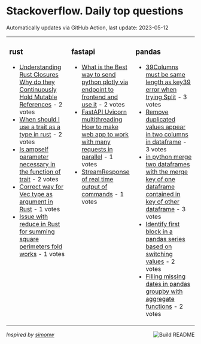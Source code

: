 # Stackoverflow. Daily top questions 

Automatically updates via GitHub Action, last update: <!-- date starts -->2023-05-12<!-- date ends -->


<table><tr><td valign="top" width="33%">

### rust
<!-- rust starts -->
* [Understanding Rust Closures Why do they Continuously Hold Mutable References](https://stackoverflow.com/questions/76224237/understanding-rust-closures-why-do-they-continuously-hold-mutable-references) - 2 votes
* [When should I use a trait as a type in rust](https://stackoverflow.com/questions/76231551/when-should-i-use-a-trait-as-a-type-in-rust) - 2 votes
* [Is ampself parameter necessary in the function of trait](https://stackoverflow.com/questions/76223917/is-self-parameter-necessary-in-the-function-of-trait) - 2 votes
* [Correct way for Vec type as argument in Rust](https://stackoverflow.com/questions/76238596/correct-way-for-vec-type-as-argument-in-rust) - 1 votes
* [Issue with reduce in Rust for summing square perimeters fold works](https://stackoverflow.com/questions/76239406/issue-with-reduce-in-rust-for-summing-square-perimeters-fold-works) - 1 votes
<!-- rust ends -->
</td><td valign="top" width="34%">


### fastapi
<!-- fastapi starts -->
* [What is the Best way to send python plotly via endpoint to frontend and use it](https://stackoverflow.com/questions/76229235/what-is-the-best-way-to-send-python-plotly-via-endpoint-to-frontend-and-use-it) - 2 votes
* [FastAPI  Uvicorn  multithreading How to make web app to work with many requests in parallel](https://stackoverflow.com/questions/76226696/fastapi-uvicorn-multithreading-how-to-make-web-app-to-work-with-many-reques) - 1 votes
* [StreamResponse of real time output of commands](https://stackoverflow.com/questions/76233847/streamresponse-of-real-time-output-of-commands) - 1 votes
<!-- fastapi ends -->
</td><td valign="top" width="34%">


### pandas
<!-- pandas starts -->
* [39Columns must be same length as key39 error when trying Split](https://stackoverflow.com/questions/76226066/columns-must-be-same-length-as-key-error-when-trying-split) - 3 votes
* [Remove duplicated values appear in two columns in dataframe](https://stackoverflow.com/questions/76225668/remove-duplicated-values-appear-in-two-columns-in-dataframe) - 3 votes
* [in python merge two dataframes with the merge key of one dataframe contained in key of other dataframe](https://stackoverflow.com/questions/76238080/in-python-merge-two-dataframes-with-the-merge-key-of-one-dataframe-contained-in) - 3 votes
* [Identify first block in a pandas series based on switching values](https://stackoverflow.com/questions/76238390/identify-first-block-in-a-pandas-series-based-on-switching-values) - 2 votes
* [Filling missing dates in pandas groupby with aggregate functions](https://stackoverflow.com/questions/76235492/filling-missing-dates-in-pandas-groupby-with-aggregate-functions) - 2 votes
<!-- pandas ends -->
</td></tr></table>

<a href="https://github.com/hp0404/hp0404/actions"><img src="https://github.com/hp0404/hp0404/workflows/Build%20README/badge.svg" align="right" alt="Build README"></a> <p>*Inspired by  [simonw](https://github.com/simonw/simonw)*</p>
